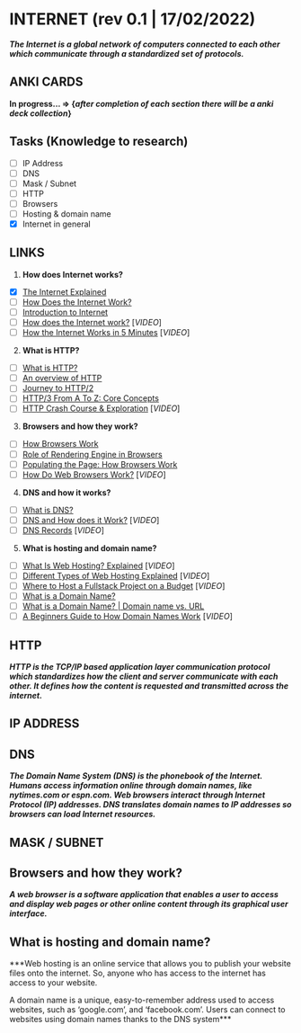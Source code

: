 
# INTERNET (rev 0.1 | 17/02/2022)
***The Internet is a global network of computers connected to each other which communicate through a standardized set of protocols.***

## ANKI CARDS
**In progress... => {*after completion of each section there will be a anki deck collection*}**

## Tasks (Knowledge to research)
+ [ ] IP Address
+ [ ] DNS
+ [ ] Mask / Subnet
+ [ ] HTTP
+ [ ] Browsers
+ [ ] Hosting & domain name
+ [X] Internet in general

## LINKS

1. **How does Internet works?**

+ [X] [The Internet Explained](https://www.vox.com/2014/6/16/18076282/the-internet)
+ [ ] [How Does the Internet Work?](http://web.stanford.edu/class/msande91si/www-spr04/readings/week1/InternetWhitepaper.htm)
+ [ ] [Introduction to Internet](https://roadmap.sh/guides/what-is-internet)
+ [ ] [How does the Internet work?](https://www.youtube.com/watch?v=x3c1ih2NJEg) [*VIDEO*]
+ [ ] [How the Internet Works in 5 Minutes](https://www.youtube.com/watch?v=7_LPdttKXPc) [*VIDEO*]

2. **What is HTTP?**

+ [ ] [What is HTTP?](https://www.cloudflare.com/en-gb/learning/ddos/glossary/hypertext-transfer-protocol-http/)
+ [ ] [An overview of HTTP](https://developer.mozilla.org/en-US/docs/Web/HTTP/Overview)
+ [ ] [Journey to HTTP/2](https://kamranahmed.info/blog/2016/08/13/http-in-depth/)
+ [ ] [HTTP/3 From A To Z: Core Concepts](https://www.smashingmagazine.com/2021/08/http3-core-concepts-part1/)
+ [ ] [HTTP Crash Course & Exploration](https://www.youtube.com/watch?v=iYM2zFP3Zn0) [*VIDEO*]

3. **Browsers and how they work?**

+ [ ] [How Browsers Work](https://www.html5rocks.com/en/tutorials/internals/howbrowserswork/)
+ [ ] [Role of Rendering Engine in Browsers](https://www.browserstack.com/guide/browser-rendering-engine)
+ [ ] [Populating the Page: How Browsers Work](https://developer.mozilla.org/en-US/docs/Web/Performance/How_browsers_work)
+ [ ] [How Do Web Browsers Work?](https://www.youtube.com/watch?v=WjDrMKZWCt0) [*VIDEO*]

4. **DNS and how it works?**

+ [ ] [What is DNS?](https://www.cloudflare.com/en-gb/learning/dns/what-is-dns/)
+ [ ] [DNS and How does it Work?](https://www.youtube.com/watch?v=Wj0od2ag5sk) [*VIDEO*]
+ [ ] [DNS Records](https://www.youtube.com/watch?v=7lxgpKh_fRY) [*VIDEO*]

5. **What is hosting and domain name?**

+ [ ] [What Is Web Hosting? Explained](https://www.youtube.com/watch?v=htbY9-yggB0) [*VIDEO*]
+ [ ] [Different Types of Web Hosting Explained](https://www.youtube.com/watch?v=AXVZYzw8geg) [*VIDEO*]
+ [ ] [Where to Host a Fullstack Project on a Budget](https://www.youtube.com/watch?v=Kx_1NYYJS7Q) [*VIDEO*]
+ [ ] [What is a Domain Name?](https://developer.mozilla.org/en-US/docs/Learn/Common_questions/What_is_a_domain_name)
+ [ ] [What is a Domain Name? | Domain name vs. URL](https://www.cloudflare.com/en-gb/learning/dns/glossary/what-is-a-domain-name/)
+ [ ] [A Beginners Guide to How Domain Names Work](https://www.youtube.com/watch?v=Y4cRx19nhJk) [*VIDEO*]

## HTTP
***HTTP is the TCP/IP based application layer communication protocol which standardizes how the client and server communicate with each other. It defines how the content is requested and transmitted across the internet.***

## IP ADDRESS

## DNS
***The Domain Name System (DNS) is the phonebook of the Internet. Humans access information online through domain names, like nytimes.com or espn.com. Web browsers interact through Internet Protocol (IP) addresses. DNS translates domain names to IP addresses so browsers can load Internet resources.***

## MASK / SUBNET

## Browsers and how they work?
***A web browser is a software application that enables a user to access and display web pages or other online content through its graphical user interface.***

## What is hosting and domain name?
***Web hosting is an online service that allows you to publish your website files onto the internet. So, anyone who has access to the internet has access to your website.

A domain name is a unique, easy-to-remember address used to access websites, such as ‘google.com’, and ‘facebook.com’. Users can connect to websites using domain names thanks to the DNS system***

